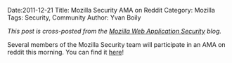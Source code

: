 Date:2011-12-21 
Title: Mozilla Security AMA on Reddit
Category: Mozilla
Tags: Security, Community
Author: Yvan Boily

*This post is cross-posted from the [Mozilla Web Application Security](https://blog.mozilla.org/webappsec/2011/12/21/mozilla-security-ama-on-reddit/) blog.*

Several members of the Mozilla Security team will participate in an AMA on reddit this morning. You can find it [here](http://www.reddit.com/r/IAmA/comments/nldoj/iama_member_of_the_mozilla_security_team_ama/)!
